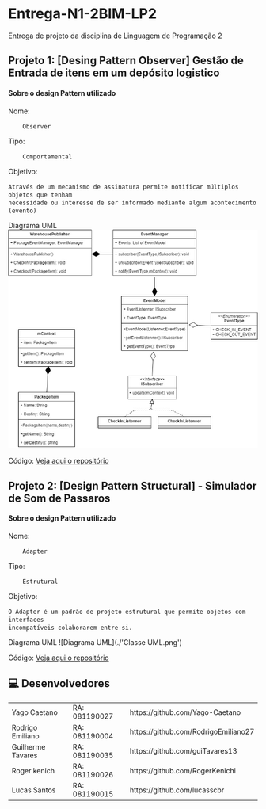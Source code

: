# Entrega-N1-2BIM-LP2

Entrega de projeto da disciplina de Linguagem de Programação 2

## Projeto 1: [Desing Pattern Observer] Gestão de Entrada de itens em um depósito logistico

#### Sobre o design Pattern utilizado

Nome:
```
    Observer
```


Tipo:

``` 
    Comportamental
```

Objetivo:

```
Através de um mecanismo de assinatura permite notificar múltiplos objetos que tenham 
necessidade ou interesse de ser informado mediante algum acontecimento (evento)
```

Diagrama UML
![Diagrama UML](./UML_OBSERVER.jpg)

Código:
[Veja aqui o repositório](https://github.com/Yago-Caetano/Pattern_Observer_Warehouse)
 
## Projeto 2: [Design Pattern Structural] - Simulador de Som de Passaros

#### Sobre o design Pattern utilizado

Nome: 
```
    Adapter
```


Tipo:

``` 
    Estrutural
```

Objetivo:

```
O Adapter é um padrão de projeto estrutural que permite objetos com interfaces 
incompatíveis colaborarem entre si.
```

Diagrama UML
![Diagrama UML](./'Classe UML.png')


Código:
[Veja aqui o repositório](https://github.com/RogerKenichi/AtividadePadraoAdapter)

 ## 💻 Desenvolvedores

<table>
    <tr>
        <td>Yago Caetano</td>
        <td>RA: 081190027</td>
				<td>https://github.com/Yago-Caetano</td>
    </tr>
    <tr>
        <td>Rodrigo Emiliano</td>
        <td>RA: 081190004</td>
				<td>https://github.com/RodrigoEmiliano27</td>
    </tr>
    <tr>
        <td>Guilherme Tavares</td>
        <td>RA: 081190035</td>
				<td>https://github.com/guiTavares13</td>
    </tr>
    <tr>
        <td>Roger kenich</td>
        <td>RA: 081190026</td>
				<td>https://github.com/RogerKenichi</td>
    </tr>
    <tr>
        <td>Lucas Santos</td>
        <td>RA: 081190015</td>
				<td>https://github.com/lucasscbr</td>
    </tr>
</table>
